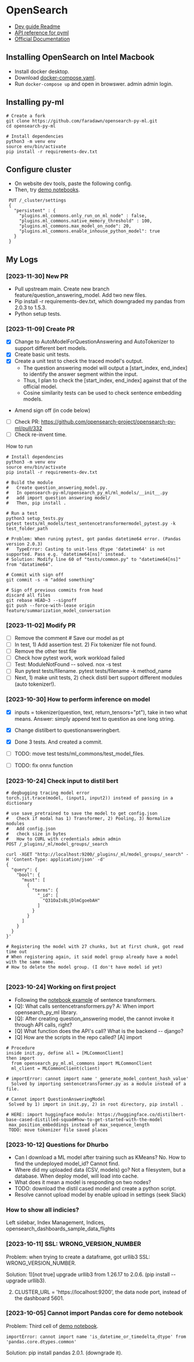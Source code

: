 # OpenSearch
- [Dev guide Readme](https://github.com/opensearch-project/opensearch-py-ml/blob/main/DEVELOPER_GUIDE.md) 
- [API reference for pyml](https://opensearch-project.github.io/opensearch-py-ml/reference/index.html)
- [Official Documentation](https://opensearch.org/docs/latest/im-plugin/index/)

## Installing OpenSearch on Intel Macbook
- Install docker desktop.
- Download [docker-compose.yaml](https://opensearch.org/downloads.html#docker-compose).
- Run `docker-compose up` and open in browswer. admin admin login.

## Installing py-ml
```
# Create a fork
git clone https://github.com/faradawn/opensearch-py-ml.git
cd opensearch-py-ml

# Install dependencies
python3 -m venv env
source env/bin/activate
pip install -r requirements-dev.txt
```

## Configure cluster
- On website dev tools, paste the following config.
- Then, try [demo notebooks](https://opensearch-project.github.io/opensearch-py-ml/examples/index.html).
```
 PUT /_cluster/settings
 {
   "persistent" : {
     "plugins.ml_commons.only_run_on_ml_node" : false, 
     "plugins.ml_commons.native_memory_threshold" : 100, 
     "plugins.ml_commons.max_model_on_node": 20,
     "plugins.ml_commons.enable_inhouse_python_model": true
   }
 }
```






## My Logs


### [2023-11-30] New PR
- Pull upstream main. Create new branch feature/question_answering_model. Add two new files.
- Pip install -r requirements-dev.txt, which downgraded my pandas from 2.0.3 to 1.5.3.
- Python setup tests.

### [2023-11-09] Create PR
- [x] Change to AutoModelForQuestionAnswering and AutoTokenizer to support different bert models.
- [x] Create basic unit tests.
- [x] Create a unit test to check the traced model's output.
  - The question answering model will output a [start_index, end_index] to identify the answer segment within the input.
  - Thus, I plan to check the [start_index, end_index] against that of the official model.
  - Cosine similarity tests can be used to check sentence embedding models.
-  Amend sign off (in code below)
- [ ] Check PR: https://github.com/opensearch-project/opensearch-py-ml/pull/332
- [ ] Check re-invent time.

How to run
```
# Install dependencies
python3 -m venv env
source env/bin/activate
pip install -r requirements-dev.txt

# Build the module
#   Create question_answering_model.py.
#   In opensearch-py-ml/opensearch_py_ml/ml_models/__init__.py
#   add import question answering model/
#   Then, pip install .

# Run a test
python3 setup_tests.py
pytest tests/ml_models/test_sentencetransformermodel_pytest.py -k test_folder_path

# Problem: When runing pytest, got pandas datetime64 error. (Pandas version 2.0.3)
#   TypeError: Casting to unit-less dtype 'datetime64' is not supported. Pass e.g. 'datetime64[ns]' instead.
# Solution: Modify line 60 of "tests/common.py" to "datetime64[ns]" from "datatime64".

# Commit with sign off
git commit -s -m "added something"

# Sign off previous commits from head
discard all files
git rebase HEAD~3 --signoff
git push --force-with-lease origin feature/summarization_model_conversation
```



### [2023-11-02] Modify PR
- [ ] Remove the comment # Save our model as pt
- [ ] In test, 1) Add assertion test. 2) Fix tokenizer file not found.
- [ ] Remove the other test file
- [ ] Check how pytest work, work workload failed
- [ ] Test: ModuleNotFound -- solved. nox -s test
- [ ] Run pytest tests/filename. pytest tests/filename -k method_name
- [ ] Next, 1) make unit tests, 2) check distil bert support different modules (auto tokenizer!).

### [2023-10-30] How to perform inference on model
- [x] inputs = tokenizer(question, text, return_tensors="pt"), take in two what means. Answer: simply append text to question as one long string.
- [x] Change distilbert to questionansweringbert.
- [x] Done 3 tests. And created a commit.
- [ ] TODO: move test tests/ml_commons/test_model_files.
- [ ] TODO: fix onnx function


### [2023-10-24] Check input to distil bert
```
# degbugging tracing model error
torch.jit.trace(model, (input1, input2)) instead of passing in a dictionary

# use save_pretrained to save the model to get config.json
#   Check if modal has 1) Transformer, 2) Pooling, 3) Normalize modules
#   Add config.json
#   check size in bytes
#   How to CURL with credentials admin admin
POST /_plugins/_ml/model_groups/_search

curl -XGET "http://localhost:9200/_plugins/_ml/model_groups/_search" -H 'Content-Type: application/json' -d'
{
  "query": {
    "bool": {
      "must": [
        {
          "terms": {
            "_id": [
              "Q31OaIsBLjDlmCgoebAH"
            ]
          }
        }
      ]
    }
  }
}'

# Registering the model with 27 chunks, but at first chunk, got read time out
# When registering again, it said model group already have a model with the same name.
# How to delete the model group. (I don't have model id yet)


```
### [2023-10-24] Working on first project
- Following the [notebook example](https://opensearch-project.github.io/opensearch-py-ml/examples/demo_ml_commons_integration.html) of sentence transformers.
- [Q]: What calls sentencetransformers.py? A: When import opensearch_py_ml library.
- [Q]: After creating question_answering model, the cannot invoke it through API calls, right?
- [Q] What function does the API's call? What is the backend -- django?
- [Q] How are the scripts in the repo called? [A] import
```
# Procedure
inside init.py, define all = [MLCommonClient]
then import
  from opensearch_py_ml.ml_commons import MLCommonClient
  ml_client = MLCommonClient(client)

# importError: cannot import name '_generate_model_content_hash_value' 
  Solved by importing sentencetransformer.py as a module instead of a file.

# Cannot import QuestionAnsweringModel
 Solved by 1) import in init.py, 2) in root directory, pip install .

# HERE: import huggingface module: https://huggingface.co/distilbert-base-cased-distilled-squad#how-to-get-started-with-the-model
 max_position_embeddings instead of max_sequence_length
 TODO: move tokenizer file saved places
```

### [2023-10-12] Questions for Dhurbo 
- Can I download a ML model after training such as KMeans? No. How to find the undeployed model_id? Cannot find. 
- Where did my uploaded data (CSV, models) go? Not a filesystem, but a database. When deploy model, will load into cache. 
- What does it mean a model is responding on two nodes?
- TODO: download the distil cased model and create a python script.
- Resolve cannot upload model by enable upload in settings (seek Slack)

### How to show all indicies?
Left sidebar, Index Management, Indices, opensearch_dashboards_sample_data_flights



### [2023-10-11] SSL: WRONG_VERSION_NUMBER

Problem: when trying to create a dataframe, got urllib3 SSL: WRONG_VERSION_NUMBER.

Solution: 1)[not true] upgrade urllib3 from 1.26.17 to 2.0.6. (pip install --upgrade urllib3).

2) CLUSTER_URL = 'https://localhost:9200', the data node port, instead of the dashboard 5601.



### [2023-10-05] Cannot import Pandas core for demo notebook

Problem: Third cell of [demo notebook](https://opensearch-project.github.io/opensearch-py-ml/examples/demo_notebook.html).
```
importError: cannot import name 'is_datetime_or_timedelta_dtype' from 'pandas.core.dtypes.common'
```
Solution: pip install pandas 2.0.1. (downgrade it).

